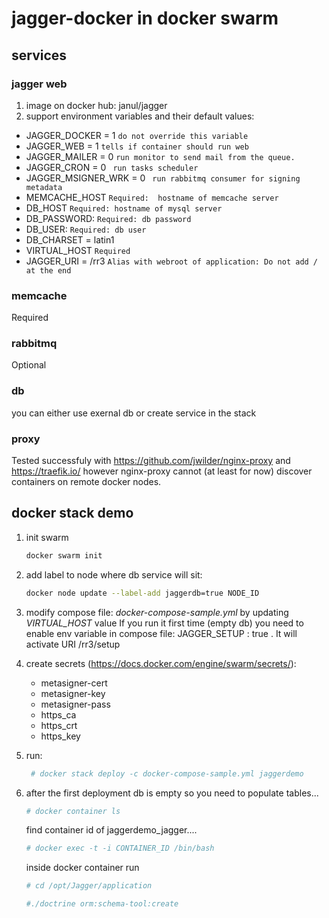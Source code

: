 # jagger-docker in docker swarm
## services
### jagger web
1. image on docker hub: janul/jagger
2. support environment variables and their default values:
- JAGGER_DOCKER = 1  ```do not override this variable```
- JAGGER_WEB = 1 ```tells if container should run web```
- JAGGER_MAILER = 0 ```run monitor to send mail from the queue.```
- JAGGER_CRON = 0 ``` run tasks scheduler```
- JAGGER_MSIGNER_WRK = 0 ``` run rabbitmq consumer for signing metadata``` 
- MEMCACHE_HOST ```Required:  hostname of memcache server```
- DB_HOST ```Required: hostname of mysql server```
- DB_PASSWORD: ```Required: db password```
- DB_USER: ```Required: db user```
- DB_CHARSET = latin1
- VIRTUAL_HOST ```Required```
- JAGGER_URI = /rr3 ```Alias with webroot of application: Do not add / at the end```


### memcache
Required
### rabbitmq
Optional
### db
you can either use exernal db or create service in the stack
### proxy
Tested successfuly with https://github.com/jwilder/nginx-proxy  and https://traefik.io/ however nginx-proxy  cannot (at least for now) discover containers on remote docker nodes.


## docker stack demo
1. init swarm
   ```bash
   docker swarm init
   ```
2. add label to node where db service will sit:
   ```bash
   docker node update --label-add jaggerdb=true NODE_ID
   ```
3. modify compose file: *docker-compose-sample.yml* by updating _VIRTUAL_HOST_ value
    If you run it first time (empty db) you need to enable env variable in compose file: JAGGER_SETUP : true . It will activate URI /rr3/setup
    
4. create secrets (https://docs.docker.com/engine/swarm/secrets/):
    * metasigner-cert
    * metasigner-key
    * metasigner-pass
    * https_ca
    * https_crt
    * https_key

5. run: 
   ```bash
    # docker stack deploy -c docker-compose-sample.yml jaggerdemo
   ```
6. after the first deployment db is empty so you need to populate tables...
   ```bash 
   # docker container ls
   ```
   find container id of jaggerdemo_jagger....
   ```bash
   # docker exec -t -i CONTAINER_ID /bin/bash
   ```
   inside docker container run
   ```bash
   # cd /opt/Jagger/application 
   ```
   ```bash
   #./doctrine orm:schema-tool:create
   ```

